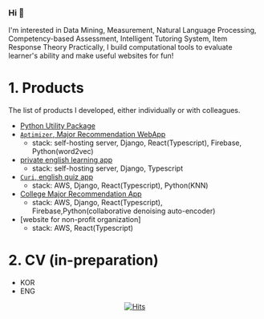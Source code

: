 ### Hi 👋

I'm interested in Data Mining, Measurement, Natural Language Processing, Competency-based Assessment, Intelligent Tutoring System, Item Response Theory
Practically, I build computational tools to evaluate learner's ability and make useful websites for fun!
  
# 1. Products
The list of products I developed, either individually or with colleagues.
- [Python Utility Package](https://pypi.org/project/huni-utils/)
- [`Aptimizer`, Major Recommendation WebApp](https://khrrc-cmat.web.app/)
     - stack: self-hosting server, Django, React(Typescript), Firebase, Python(word2vec)
- [private english learning app](https://fluen-glish-6e302.web.app/)
     - stack: self-hosting server, Django, Typescript
- [`Curi`, english quiz app](https://learningwhales-25946.web.app/)
    - stack: AWS, Django, React(Typescript), Python(KNN)
- [College Major Recommendation App](https://aiedu-samdochi.web.app/)
    - stack: AWS, Django, React(Typescript), Firebase,Python(collaborative denoising auto-encoder)
- [website for non-profit organization]
     - stack: AWS, React(Typescript)

# 2. CV (in-preparation)
- KOR
- ENG

<div align=center>
    
[![Hits](https://hits.seeyoufarm.com/api/count/incr/badge.svg?url=https%3A%2F%2Fgithub.com%2Fhuni1023%2Fhit-counter&count_bg=%2379C83D&title_bg=%23555555&icon=&icon_color=%23E7E7E7&title=hits&edge_flat=false)](https://hits.seeyoufarm.com)

</div>

<!--
**huni1023/huni1023** is a ✨ _special_ ✨ repository because its `README.md` (this file) appears on your GitHub profile.

Here are some ideas to get you started:

- 🔭 I’m currently working on ...
- 🌱 I’m currently learning ...
- 👯 I’m looking to collaborate on ...
- 🤔 I’m looking for help with ...
- 💬 Ask me about ...
- 📫 How to reach me: ...
- 😄 Pronouns: ...
- ⚡ Fun fact: ...
-->

